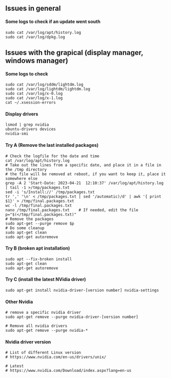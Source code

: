 
## Issues in general

#### Some logs to check if an update went south
```
sudo cat /var/log/apt/history.log
sudo cat /var/log/dpkg.log
```


## Issues with the grapical (display manager, windows manager)

#### Some logs to check
```
sudo cat /var/log/sddm/lightdm.log
sudo cat /var/log/lightdm/lightdm.log
sudo cat /var/log/x-0.log
sudo cat /var/log/x-1.log
cat ~/.xsession-errors
```

#### Display drivers
```
lsmod | grep nvidia
ubuntu-drivers devices
nvidia-smi
```

#### Try A (Remove the last installed packages)
```
# Check the logfile for the date and time
cat /var/log/apt/history.log
# Take out the lines from a specific date, and place it in a file in the /tmp directory
# the file will be removed at reboot, if you want to keep it, place it somewhere else
grep -A 2 'Start-Date: 2023-04-21  12:10:37' /var/log/apt/history.log | tail -1 >/tmp/packages.txt
sed -i 's/Install://' /tmp/packages.txt
tr ',' '\n' < /tmp/packages.txt | sed '/automatic)/d' | awk '{ print $1}' > /tmp/final.packages.txt
wc -l /tmp/final.packages.txt
nano /tmp/final.packages.txt    # If needed, edit the file
p="$(</tmp/final.packages.txt)"
# Remove the packages
sudo apt-get --purge remove $p
# Do some cleanup
sudo apt-get clean
sudo apt-get autoremove
```

#### Try B (broken apt installation)
```
sudo apt --fix-broken install
sudo apt-get clean
sudo apt-get autoremove
```

#### Try C (install the latest NVidia driver)
```
sudo apt-get install nvidia-driver-[version number] nvidia-settings
```

#### Other Nvidia
```
# remove a specific nvidia driver
sudo apt-get remove --purge nvidia-driver-[version number]

# Remove all nvidia drivers
sudo apt-get remove --purge nvidia-*
```

#### Nvidia driver version
```
# List of different Linux version
# https://www.nvidia.com/en-us/drivers/unix/

# Latest
# https://www.nvidia.com/Download/index.aspx?lang=en-us
```



